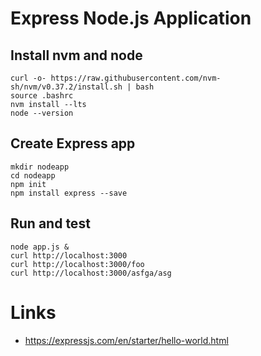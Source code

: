 # Express Node.js Application

## Install nvm and node

````
curl -o- https://raw.githubusercontent.com/nvm-sh/nvm/v0.37.2/install.sh | bash
source .bashrc
nvm install --lts
node --version
````

## Create Express app

````
mkdir nodeapp
cd nodeapp
npm init
npm install express --save
````

## Run and test

````
node app.js &
curl http://localhost:3000
curl http://localhost:3000/foo
curl http://localhost:3000/asfga/asg
````

# Links

* https://expressjs.com/en/starter/hello-world.html